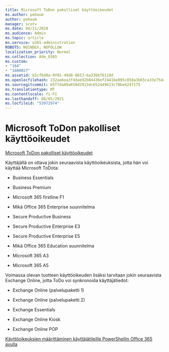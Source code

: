 ```yaml
---
title: Microsoft ToDon pakolliset käyttöoikeudet
ms.author: pebaum
author: pebaum
manager: scotv
ms.date: 04/21/2020
ms.audience: Admin
ms.topic: article
ms.service: o365-administration
ROBOTS: NOINDEX, NOFOLLOW
localization_priority: Normal
ms.collection: Adm_O365
ms.custom:
- "164"
- "1600027"
ms.assetid: b2cf6d0a-9f01-49d8-8653-6a3366f6119d
ms.openlocfilehash: 232aa6ea3f4dae92b84436ef2441be095c858a3b65ca33e754d802f39edc2097
ms.sourcegitcommit: b5f7da89a650d2915dc652449623c78be6247175
ms.translationtype: MT
ms.contentlocale: fi-FI
ms.lasthandoff: 08/05/2021
ms.locfileid: "53972974"
---
```

# <a name="required-licenses-for-microsoft-todo"></a>Microsoft ToDon pakolliset käyttöoikeudet

[Microsoft ToDon pakolliset käyttöoikeudet](https://support.office.com/article/381e9d1b-c500-49b5-973e-890fd86528d7.aspx)
  
Käyttäjällä on oltava jokin seuraavista käyttöoikeuksista, jotta hän voi käyttää Microsoft ToDota:
  
- Business Essentials

- Business Premium

- Microsoft 365 firstline F1

- Mikä Office 365 Enterprise suunnitelma

- Secure Productive Business

- Secure Productive Enterprise E3

- Secure Productive Enterprise E5

- Mikä Office 365 Education suunnitelma

- Microsoft 365 A3

- Microsoft 365 A5

Voimassa olevan tuotteen käyttöoikeuden lisäksi tarvitaan jokin seuraavista Exchange Online, jotta ToDo voi synkronoida käyttäjätiedot:
  
- Exchange Online (palvelupaketti 1)

- Exchange Online (palvelupaketti 2)

- Exchange Essentials

- Exchange Online Kiosk

- Exchange Online POP

[Käyttöoikeuksien määrittäminen käyttäjätileille PowerShellin Office 365 avulla](https://docs.microsoft.com/office365/enterprise/powershell/assign-licenses-to-user-accounts-with-office-365-powershell )
  